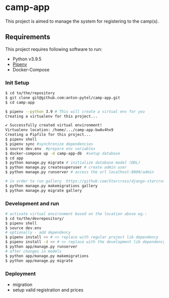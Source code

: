 # camp-app

This project is aimed to manage the system for registering to the camp(s).

## Requirements

This project requires following software to run:

* Python v3.9.5
* [Pipenv](https://pipenv.pypa.io/en/latest/)
* Docker-Compose


### Init Setup

```bash
$ cd to/the/repository
$ git clone git@github.com:anton-pytel/camp-app.git
$ cd camp-app

$ pipenv --python 3.9 # This will create a virtual env for you
Creating a virtualenv for this project...

✔ Successfully created virtual environment!
Virtualenv location: /home/.../camp-app-bwAv4hx9
Creating a Pipfile for this project...
$ pipenv shell
$ pipenv sync #synchronize dependencies
$ source dev.env  #prepare env variables
$ docker-compose up -d camp-app-db  #setup database
$ cd app
$ python manage.py migrate # initialize database model (DDL)
$ python manage.py createsuperuser # create admin user
$ python manage.py runserver # access the url localhost:8000/admin

# in order to run gallery  https://github.com/Starcross/django-starcross-gallery
$ python manage.py makemigrations gallery
$ python manage.py migrate gallery
```

### Development and run

```bash
# activate virtual environment based on the location above eg.:
$ cd to/the/devrepository/
$ pipenv shell
$ source dev.env
# optionally - add dependency
$ pipenv install <> # <> replace with regular project lib dependency
$ pipenv install -d <> # <> replace with the development lib dependency
$ python app/manage.py runserver
# after changes in models
$ python app/manage.py makemigrations   
$ python app/manage.py migrate

```


### Deployment
- migration
- setup valid registration and prices

